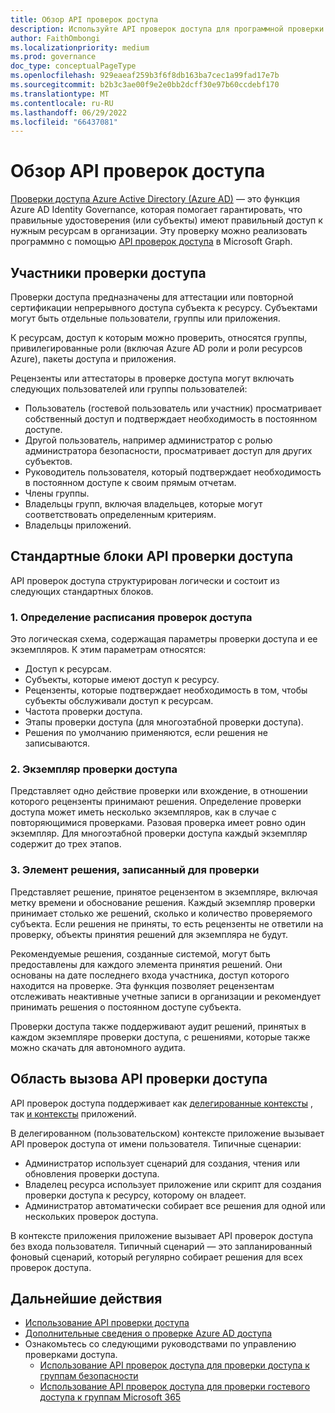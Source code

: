 ```yaml
---
title: Обзор API проверок доступа
description: Используйте API проверок доступа для программной проверки доступа к ресурсам Azure AD, чтобы убедиться, что нужные удостоверения имеют правильный доступ к нужным ресурсам.
author: FaithOmbongi
ms.localizationpriority: medium
ms.prod: governance
doc_type: conceptualPageType
ms.openlocfilehash: 929eaeaf259b3f6f8db163ba7cec1a99fad17e7b
ms.sourcegitcommit: b2b3c3ae00f9e2e0bb2dcff30e97b60ccdebf170
ms.translationtype: MT
ms.contentlocale: ru-RU
ms.lasthandoff: 06/29/2022
ms.locfileid: "66437081"
---
```

# <a name="overview-of-the-access-reviews-api"></a>Обзор API проверок доступа

[Проверки доступа Azure Active Directory (Azure AD)](/azure/active-directory/governance/access-reviews-overview) — это функция Azure AD Identity Governance, которая помогает гарантировать, что правильные удостоверения (или субъекты) имеют правильный доступ к нужным ресурсам в организации. Эту проверку можно реализовать программно с помощью [API проверок доступа](/graph/api/resources/accessreviewsv2-overview) в Microsoft Graph.

## <a name="participants-in-an-access-review"></a>Участники проверки доступа

Проверки доступа предназначены для аттестации или повторной сертификации непрерывного доступа субъекта к ресурсу. Субъектами могут быть отдельные пользователи, группы или приложения.  

К ресурсам, доступ к которым можно проверить, относятся группы, привилегированные роли (включая Azure AD роли и роли ресурсов Azure), пакеты доступа и приложения.

Рецензенты или аттестаторы в проверке доступа могут включать следующих пользователей или группы пользователей:

+ Пользователь (гостевой пользователь или участник) просматривает собственный доступ и подтверждает необходимость в постоянном доступе.
+ Другой пользователь, например администратор с ролью администратора безопасности, просматривает доступ для других субъектов.
+ Руководитель пользователя, который подтверждает необходимость в постоянном доступе к своим прямым отчетам.
+ Члены группы.
+ Владельцы групп, включая владельцев, которые могут соответствовать определенным критериям.
+ Владельцы приложений.

## <a name="building-blocks-of-the-access-review-api"></a>Стандартные блоки API проверки доступа

API проверок доступа структурирован логически и состоит из следующих стандартных блоков.  

### <a name="1-access-reviews-schedule-definition"></a>1. Определение расписания проверок доступа

Это логическая схема, содержащая параметры проверки доступа и ее экземпляров. К этим параметрам относятся:

+ Доступ к ресурсам.
+ Субъекты, которые имеют доступ к ресурсу.
+ Рецензенты, которые подтверждает необходимость в том, чтобы субъекты обслуживали доступ к ресурсам.
+ Частота проверки доступа.
+ Этапы проверки доступа (для многоэтабной проверки доступа).
+ Решения по умолчанию применяются, если решения не записываются.

### <a name="2-access-review-instance"></a>2. Экземпляр проверки доступа

Представляет одно действие проверки или вхождение, в отношении которого рецензенты принимают решения. Определение проверки доступа может иметь несколько экземпляров, как в случае с повторяющимися проверками. Разовая проверка имеет ровно один экземпляр. Для многоэтабной проверки доступа каждый экземпляр содержит до трех этапов.

### <a name="3-decision-item-recorded-for-a-review"></a>3. Элемент решения, записанный для проверки

Представляет решение, принятое рецензентом в экземпляре, включая метку времени и обоснование решения. Каждый экземпляр проверки принимает столько же решений, сколько и количество проверяемого субъекта. Если решения не приняты, то есть рецензенты не ответили на проверку, объекты принятия решений для экземпляра не будут.

Рекомендуемые решения, созданные системой, могут быть предоставлены для каждого элемента принятия решений. Они основаны на дате последнего входа участника, доступ которого находится на проверке. Эта функция позволяет рецензентам отслеживать неактивные учетные записи в организации и рекомендует принимать решения о постоянном доступе субъекта.

Проверки доступа также поддерживают аудит решений, принятых в каждом экземпляре проверки доступа, с решениями, которые также можно скачать для автономного аудита.

## <a name="scope-of-calling-the-access-reviews-api"></a>Область вызова API проверки доступа

API проверок доступа поддерживает как [делегированные контексты](/graph/auth-v2-user) , так [и контексты](/graph/auth-v2-service) приложений.

В делегированном (пользовательском) контексте приложение вызывает API проверок доступа от имени пользователя. Типичные сценарии:

+ Администратор использует сценарий для создания, чтения или обновления проверки доступа.
+ Владелец ресурса использует приложение или скрипт для создания проверки доступа к ресурсу, которому он владеет.
+ Администратор автоматически собирает все решения для одной или нескольких проверок доступа.

В контексте приложения приложение вызывает API проверок доступа без входа пользователя. Типичный сценарий — это запланированный фоновый сценарий, который регулярно собирает решения для всех проверок доступа.

## <a name="next-steps"></a>Дальнейшие действия 

+ [Использование API проверки доступа](/graph/api/resources/accessreviewsv2-overview)
+ [Дополнительные сведения о проверке Azure AD доступа](/azure/active-directory/governance/access-reviews-overview)
+ Ознакомьтесь со следующими руководствами по управлению проверками доступа.
    + [Использование API проверок доступа для проверки доступа к группам безопасности](tutorial-accessreviews-securitygroup.md)
    + [Использование API проверок доступа для проверки гостевого доступа к группам Microsoft 365](tutorial-accessreviews-M365group.md)